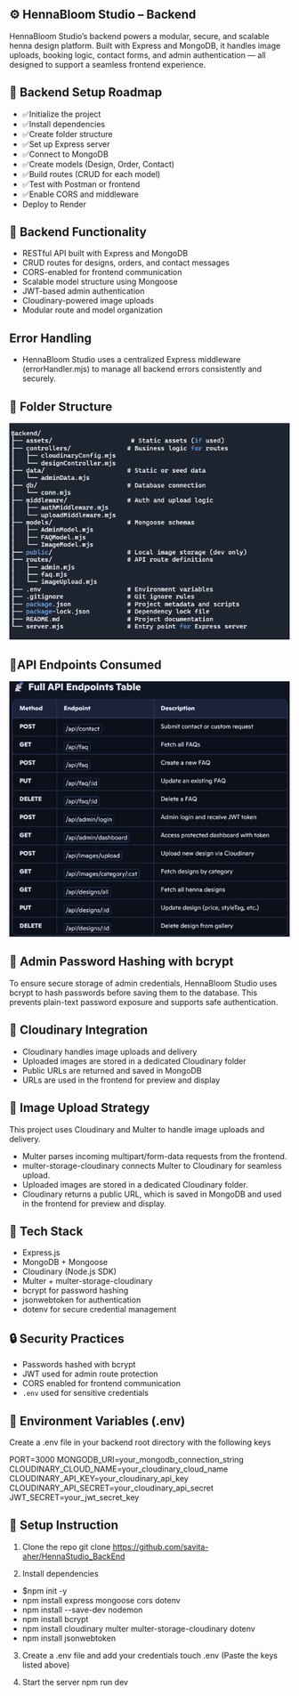 ## ⚙️ HennaBloom Studio – Backend
HennaBloom Studio’s backend powers a modular, secure, and scalable henna design platform. Built with Express and MongoDB, it handles image uploads, booking logic, contact forms, and admin authentication — all designed to support a seamless frontend experience.

## 🧱 Backend Setup Roadmap
- ✅Initialize the project
- ✅Install dependencies
- ✅Create folder structure
- ✅Set up Express server
- ✅Connect to MongoDB
- ✅Create models (Design, Order, Contact)
- ✅Build routes (CRUD for each model)
- ✅Test with Postman or frontend
- ✅Enable CORS and middleware
- Deploy to Render

## 🧬 Backend Functionality
- RESTful API built with Express and MongoDB
- CRUD routes for designs, orders, and contact messages
- CORS-enabled for frontend communication
- Scalable model structure using Mongoose
- JWT-based admin authentication
- Cloudinary-powered image uploads
- Modular route and model organization

## Error Handling
- HennaBloom Studio uses a centralized Express middleware (errorHandler.mjs) to manage all backend errors consistently and securely.

## 📁 Folder Structure
![Backend folder structure ](./assets/BackendFolder.png)

## 🔌API Endpoints Consumed
![API Endpoints table ](./assets/ApiEndpoints.png)

## 🔐 Admin Password Hashing with bcrypt
To ensure secure storage of admin credentials, HennaBloom Studio uses bcrypt to hash passwords before saving them to the database. This prevents plain-text password exposure and supports safe authentication.

## 📸 Cloudinary Integration
- Cloudinary handles image uploads and delivery
- Uploaded images are stored in a dedicated Cloudinary folder
- Public URLs are returned and saved in MongoDB
- URLs are used in the frontend for preview and display

## 📸 Image Upload Strategy
This project uses Cloudinary and Multer to handle image uploads and delivery.
- Multer parses incoming multipart/form-data requests from the frontend.
- multer-storage-cloudinary connects Multer to Cloudinary for seamless upload.
- Uploaded images are stored in a dedicated Cloudinary folder.
- Cloudinary returns a public URL, which is saved in MongoDB and used in the    frontend for preview and display.

## 🧰 Tech Stack
- Express.js
- MongoDB + Mongoose
- Cloudinary (Node.js SDK)
- Multer + multer-storage-cloudinary
- bcrypt for password hashing
- jsonwebtoken for authentication
- dotenv for secure credential management

## 🔒 Security Practices
- Passwords hashed with bcrypt
- JWT used for admin route protection
- CORS enabled for frontend communication
- `.env` used for sensitive credentials


## 🔐 Environment Variables (.env)
Create a .env file in your backend root directory with the following keys

PORT=3000
MONGODB_URI=your_mongodb_connection_string
CLOUDINARY_CLOUD_NAME=your_cloudinary_cloud_name
CLOUDINARY_API_KEY=your_cloudinary_api_key
CLOUDINARY_API_SECRET=your_cloudinary_api_secret
JWT_SECRET=your_jwt_secret_key

## 🚀 Setup Instruction
 1. Clone the repo
git clone https://github.com/savita-aher/HennaStudio_BackEnd
 
 2. Install dependencies
- $npm init -y
- npm install express mongoose cors dotenv
- npm install --save-dev nodemon
- npm install bcrypt
- npm install cloudinary multer multer-storage-cloudinary dotenv
- npm install jsonwebtoken

3. Create a .env file and add your credentials
touch .env (Paste the keys listed above)

4. Start the server
npm run dev









